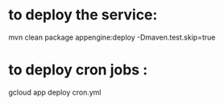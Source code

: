  # to deploy the service:
 
 mvn clean package appengine:deploy -Dmaven.test.skip=true
 
 # to deploy cron jobs :
 gcloud app deploy cron.yml
